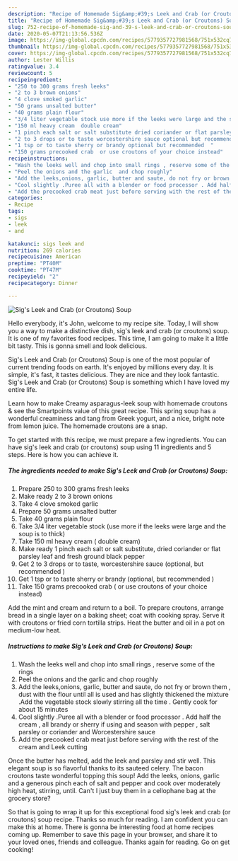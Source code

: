 ```yaml
---
description: "Recipe of Homemade Sig&amp;#39;s Leek and Crab (or Croutons) Soup"
title: "Recipe of Homemade Sig&amp;#39;s Leek and Crab (or Croutons) Soup"
slug: 752-recipe-of-homemade-sig-and-39-s-leek-and-crab-or-croutons-soup
date: 2020-05-07T21:13:56.536Z
image: https://img-global.cpcdn.com/recipes/5779357727981568/751x532cq70/sigs-leek-and-crab-or-croutons-soup-recipe-main-photo.jpg
thumbnail: https://img-global.cpcdn.com/recipes/5779357727981568/751x532cq70/sigs-leek-and-crab-or-croutons-soup-recipe-main-photo.jpg
cover: https://img-global.cpcdn.com/recipes/5779357727981568/751x532cq70/sigs-leek-and-crab-or-croutons-soup-recipe-main-photo.jpg
author: Lester Willis
ratingvalue: 3.4
reviewcount: 5
recipeingredient:
- "250 to 300 grams fresh leeks"
- "2 to 3 brown onions"
- "4 clove smoked garlic"
- "50 grams unsalted butter"
- "40 grams plain flour"
- "3/4 liter vegetable stock use more if the leeks were large and the soup is to thick"
- "150 ml heavy cream  double cream"
- "1 pinch each salt or salt substitute dried coriander or flat parsley leaf and fresh ground black pepper"
- "2 to 3 drops or to taste worcestershire sauce optional but recommended "
- "1 tsp or to taste sherry or brandy optional but recommended  "
- "150 grams precooked crab  or use croutons of your choice instead"
recipeinstructions:
- "Wash the leeks well and chop into small rings , reserve some of the rings"
- "Peel the onions and the garlic  and chop roughly"
- "Add the leeks,onions, garlic, butter and saute, do not fry or brown them  , dust with the flour until all is used and has slightly thickened the mixture .Add the vegetable stock slowly stirring all the time . Gently cook for about 15  minutes"
- "Cool slightly .Puree all with a blender or food processor . Add half  the cream , all brandy or sherry if using and season with pepper , salt parsley or coriander and Worcestershire sauce"
- "Add the precooked crab meat just before serving with the rest of the cream and Leek cutting"
categories:
- Recipe
tags:
- sigs
- leek
- and

katakunci: sigs leek and 
nutrition: 269 calories
recipecuisine: American
preptime: "PT40M"
cooktime: "PT47M"
recipeyield: "2"
recipecategory: Dinner

---
```



![Sig&#39;s Leek and Crab (or Croutons) Soup](https://img-global.cpcdn.com/recipes/5779357727981568/751x532cq70/sigs-leek-and-crab-or-croutons-soup-recipe-main-photo.jpg)

Hello everybody, it's John, welcome to my recipe site. Today, I will show you a way to make a distinctive dish, sig&#39;s leek and crab (or croutons) soup. It is one of my favorites food recipes. This time, I am going to make it a little bit tasty. This is gonna smell and look delicious.

Sig&#39;s Leek and Crab (or Croutons) Soup is one of the most popular of current trending foods on earth. It's enjoyed by millions every day. It is simple, it's fast, it tastes delicious. They are nice and they look fantastic. Sig&#39;s Leek and Crab (or Croutons) Soup is something which I have loved my entire life.

Learn how to make Creamy asparagus-leek soup with homemade croutons &amp; see the Smartpoints value of this great recipe. This spring soup has a wonderful creaminess and tang from Greek yogurt, and a nice, bright note from lemon juice. The homemade croutons are a snap.


To get started with this recipe, we must prepare a few ingredients. You can have sig&#39;s leek and crab (or croutons) soup using 11 ingredients and 5 steps. Here is how you can achieve it.

<!--inarticleads1-->

##### The ingredients needed to make Sig&#39;s Leek and Crab (or Croutons) Soup:

1. Prepare 250 to 300 grams fresh leeks
1. Make ready 2 to 3 brown onions
1. Take 4 clove smoked garlic
1. Prepare 50 grams unsalted butter
1. Take 40 grams plain flour
1. Take 3/4 liter vegetable stock (use more if the leeks were large and the soup is to thick)
1. Take 150 ml heavy cream ( double cream)
1. Make ready 1 pinch each salt or salt substitute, dried coriander or flat parsley leaf and fresh ground black pepper
1. Get 2 to 3 drops or to taste, worcestershire sauce (optional, but recommended )
1. Get 1 tsp or to taste sherry or brandy (optional, but recommended  )
1. Take 150 grams precooked crab ( or use croutons of your choice instead)


Add the mint and cream and return to a boil. To prepare croutons, arrange bread in a single layer on a baking sheet; coat with cooking spray. Serve it with croutons or fried corn tortilla strips. Heat the butter and oil in a pot on medium-low heat. 

<!--inarticleads2-->

##### Instructions to make Sig&#39;s Leek and Crab (or Croutons) Soup:

1. Wash the leeks well and chop into small rings , reserve some of the rings
1. Peel the onions and the garlic  and chop roughly
1. Add the leeks,onions, garlic, butter and saute, do not fry or brown them  , dust with the flour until all is used and has slightly thickened the mixture .Add the vegetable stock slowly stirring all the time . Gently cook for about 15  minutes
1. Cool slightly .Puree all with a blender or food processor . Add half  the cream , all brandy or sherry if using and season with pepper , salt parsley or coriander and Worcestershire sauce
1. Add the precooked crab meat just before serving with the rest of the cream and Leek cutting


Once the butter has melted, add the leek and parsley and stir well. This elegant soup is so flavorful thanks to its sauteed celery. The bacon croutons taste wonderful topping this soup! Add the leeks, onions, garlic and a generous pinch each of salt and pepper and cook over moderately high heat, stirring, until. Can&#39;t I just buy them in a cellophane bag at the grocery store? 

So that is going to wrap it up for this exceptional food sig&#39;s leek and crab (or croutons) soup recipe. Thanks so much for reading. I am confident you can make this at home. There is gonna be interesting food at home recipes coming up. Remember to save this page in your browser, and share it to your loved ones, friends and colleague. Thanks again for reading. Go on get cooking!
